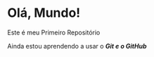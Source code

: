 # Olá, Mundo!
 
 Este é meu Primeiro Repositório
 
 
 Ainda estou aprendendo a usar o __*Git e o GitHub*__
